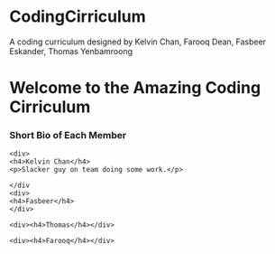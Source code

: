 # CodingCirriculum
A coding curriculum designed by Kelvin Chan, Farooq Dean, Fasbeer Eskander, Thomas Yenbamroong

<h1> Welcome to the Amazing Coding Cirriculum </h1>

<div>
    <h3> Short Bio of Each Member </h3>

    <div>
    <h4>Kelvin Chan</h4>
    <p>Slacker guy on team doing some work.</p>

    </div
    <div>
    <h4>Fasbeer</h4>
    </div>

    <div><h4>Thomas</h4></div>

    <div><h4>Farooq</h4></div>

</div>
